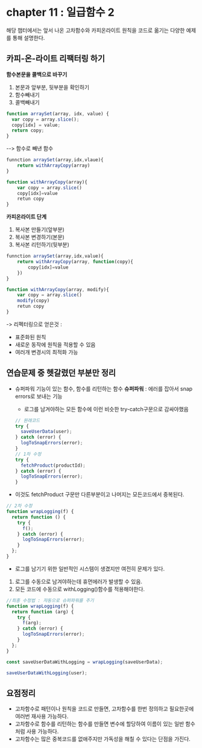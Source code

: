 # chapter 11 : 일급함수 2

해당 챕터에서는 앞서 나온 고차함수와 카피온라이트 원칙을 코드로 옮기는 다양한 예제를 통해 설명한다.

## 카피-온-라이트 리팩터링 하기

**함수본문을 콜백으로 바꾸기**

1. 본문과 앞부분, 뒷부분을 확인하기
2. 함수빼내기
3. 콜백빼내기

```js
function arraySet(array, idx, value) {
  var copy = array.slice();
  copy[idx] = value;
  return copy;
}
```

--> 함수로 빼낸 함수

```js
funnction arraySet(array,idx,vlaue){
    return withArrayCopy(array)
}

function withArrayCopy(array){
    var copy = array.slice()
    copy[idx]=value
    retun copy
}
```

**카피온라이트 단계**

1. 복사본 만들기(앞부분)
2. 복사본 변경하기(본문)
3. 복사본 리턴하기(뒷부분)

```js
funnction arraySet(array,idx,value){
    return withArrayCopy(array, function(copy){
        copy[idx]=value
    })
}

function withArrayCopy(array, modify){
    var copy = array.slice()
    modify(copy)
    retun copy
}
```

-> 리펙터링으로 얻은것 :

- 표준화된 원칙
- 새로운 동작에 원칙을 적용할 수 있음
- 여러개 변경시의 최적화 가능

## 연습문제 중 헷갈렸던 부분만 정리

- 슈퍼파워 기능이 있는 함수, 함수를 리턴하는 함수
  **슈퍼파워** : 에러를 잡아서 snap errors로 보내는 기능

  - 로그를 남겨야하는 모든 함수에 이런 비슷한 try-catch구문으로 감싸야했음

  ```js
  // 원래코드
  try {
    saveUserData(user);
  } catch (error) {
    logToSnapErrors(error);
  }
  // 1차 수정
  try {
    fetchProduct(productId);
  } catch (error) {
    logToSnapErrors(error);
  }
  ```

- 이것도 fetchProduct 구문만 다른부분이고 나머지는 모든코드에서 중복된다.

```js
// 2차 수정
function wrapLogging(f) {
  return function () {
    try {
      f();
    } catch (error) {
      logToSnapErrors(error);
    }
  };
}
```

- 로그를 남기기 위한 일반적인 시스템이 생겼지만 여전히 문제가 있다.

1. 로그를 수동으로 남겨야하는데 휴먼에러가 발생할 수 있음.
2. 모든 코드에 수동으로 withLogging()함수를 적용해야한다.

```js
//최종 수정법 : 자동으로 슈퍼파워를 주기
function wrapLogging(f) {
  return function (arg) {
    try {
      f(arg);
    } catch (error) {
      logToSnapErrors(error);
    }
  };
}

const saveUserDataWithLogging = wrapLogging(saveUserData);

saveUserDataWithLogging(user);
```

## 요점정리

- 고차함수로 패턴이나 원칙을 코드로 만들면, 고차함수를 한번 정의하고 필요한곳에 여러번 재사용 가능하다.
- 고차함수로 함수를 리턴하는 함수를 만들면 변수에 할당하여 이름이 있는 일반 함수처럼 사용 가능하다.
- 고차함수는 많은 중복코드를 없애주지만 가독성을 해칠 수 있다는 단점을 가진다.
